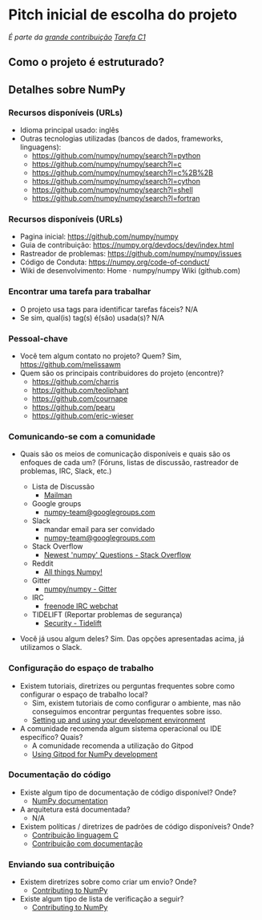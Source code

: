 # Pitch inicial de escolha do projeto

*É parte da [grande contribuição](XX_contribution.md)*
*[Tarefa C1](https://github.com/igorsteinmacher/SL2022/blob/main/assignments/6_aboutProject.md)*


## Como o projeto é estruturado?
## Detalhes sobre NumPy

### Recursos disponíveis (URLs)

* Idioma principal usado: inglês
* Outras tecnologias utilizadas (bancos de dados, frameworks, linguagens):
  * https://github.com/numpy/numpy/search?l=python
  * https://github.com/numpy/numpy/search?l=c
  * https://github.com/numpy/numpy/search?l=c%2B%2B
  * https://github.com/numpy/numpy/search?l=cython
  * https://github.com/numpy/numpy/search?l=shell
  * https://github.com/numpy/numpy/search?l=fortran

### Recursos disponíveis (URLs)
* Pagina inicial: https://github.com/numpy/numpy
* Guia de contribuição: https://numpy.org/devdocs/dev/index.html
* Rastreador de problemas: https://github.com/numpy/numpy/issues
* Código de Conduta: https://numpy.org/code-of-conduct/
* Wiki de desenvolvimento: Home · numpy/numpy Wiki (github.com)

### Encontrar uma tarefa para trabalhar
  
  * O projeto usa tags para identificar tarefas fáceis? N/A
  * Se sim, qual(is) tag(s) é(são) usada(s)? N/A
  
### Pessoal-chave

* Você tem algum contato no projeto? Quem? Sim, https://github.com/melissawm
* Quem são os principais contribuidores do projeto (encontre)?
  * https://github.com/charris
  * https://github.com/teoliphant
  * https://github.com/cournape
  * https://github.com/pearu
  * https://github.com/eric-wieser

### Comunicando-se com a comunidade
  
* Quais são os meios de comunicação disponíveis e quais são os enfoques de cada um? (Fóruns, listas de discussão, rastreador de problemas, IRC, Slack, etc.)
  * Lista de Discussão
    * [Mailman](https://mail.python.org/mailman3/lists/numpy-discussion.python.org/)
  * Google groups
    * numpy-team@googlegroups.com
  * Slack
    * mandar email para ser convidado
    * numpy-team@googlegroups.com
  * Stack Overflow
    * [Newest 'numpy' Questions - Stack Overflow](https://stackoverflow.com/questions/tagged/numpy)
  * Reddit
    * [All things Numpy!](https://www.reddit.com/r/Numpy/)
  * Gitter
    * [numpy/numpy - Gitter](https://gitter.im/numpy/numpy)
  * IRC
    * [freenode IRC webchat](https://webchat.freenode.net/?channels=%23numpy)
  * TIDELIFT (Reportar problemas de segurança)
    * [Security - Tidelift](https://tidelift.com/docs/security)

* Você já usou algum deles?
Sim. Das opções apresentadas acima, já utilizamos o Slack.

### Configuração do espaço de trabalho

* Existem tutoriais, diretrizes ou perguntas frequentes sobre como configurar o espaço de trabalho local?
  * Sim, existem tutoriais de como configurar o ambiente, mas não conseguimos encontrar perguntas frequentes sobre isso.
  * [Setting up and using your development environment](https://numpy.org/devdocs/dev/development_environment.html)
* A comunidade recomenda algum sistema operacional ou IDE específico? Quais?
  * A comunidade recomenda a utilização do Gitpod
  * [Using Gitpod for NumPy development](https://numpy.org/doc/stable/dev/development_gitpod.html)

### Documentação do código
  
* Existe algum tipo de documentação de código disponível? Onde? 
  * [NumPy documentation](https://numpy.org/doc/stable/) 
* A arquitetura está documentada?
  * N/A
* Existem políticas / diretrizes de padrões de código disponíveis? Onde?
  * [Contribuição linguagem C](https://numpy.org/neps/nep-0045-c_style_guide.html)
  * [Contribuição com documentação](https://numpy.org/doc/stable/dev/howto-docs.html)
  
### Enviando sua contribuição 
* Existem diretrizes sobre como criar um envio? Onde?
  * [Contributing to NumPy](https://numpy.org/devdocs/dev/index.html#devindex)
* Existe algum tipo de lista de verificação a seguir?
  * [Contributing to NumPy](https://numpy.org/devdocs/dev/index.html#devindex)
